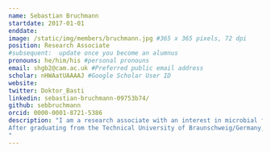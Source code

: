 ```yaml
---
name: Sebastian Bruchmann
startdate: 2017-01-01
enddate:
image: /static/img/members/bruchmann.jpg #365 x 365 pixels, 72 dpi
position: Research Associate
#subsequent:  update once you become an alumnus
pronouns: he/him/his #personal pronouns
email: shgb2@cam.ac.uk #Preferred public email address
scholar: nHWAatUAAAAJ #Google Scholar User ID
website:
twitter: Doktor_Basti
linkedin: sebastian-bruchmann-09753b74/
github: sebbruchmann
orcid: 0000-0001-8721-5386
description: "I am a research associate with an interest in microbial functional genomics, in particular Klebsiella pneumoniae and other Enterobacteriaceae species (Salmonella Typhimurium, Enterobacter cloacae).
After graduating from the Technical University of Braunschweig/Germany, I joined to lab of Susanne Häussler at the Helmholtz Centre for Infection Research. During my PhD I used deep transcriptomic sequencing (RNA-seq) to study Antimicrobial Resistance in Pseudomonas aeruginosa and Klebsiella pneumoniae. Following a short post-doc in the same group where I developed rapid molecular diagnostics to detect hospital outbreaks and antibiotic resistance in several different bacterial species (mainly, Pseudomonas aeruginosa, Klebsiella pneumoniae, Escherichia coli and Clostridium difficile). In 2017, I took up a post as a postdoctoral fellow in the Parkhill group at the Wellcome Sanger Institute using Functional Genomics (RNA-sequencing and transposon-directed insertion site sequencing, TraDIS) to understand the antimicrobial stress response in the Enterobacteriaceae species Klebsiella, Salmonella and Enterobacter. In my current work at the Department of Veterinary Medicine I am using different sequencing-based methods to understand how the human pathogen Klebsiella pneumoniae interacts with the immune system, in particular macrophages.
"
---
```


